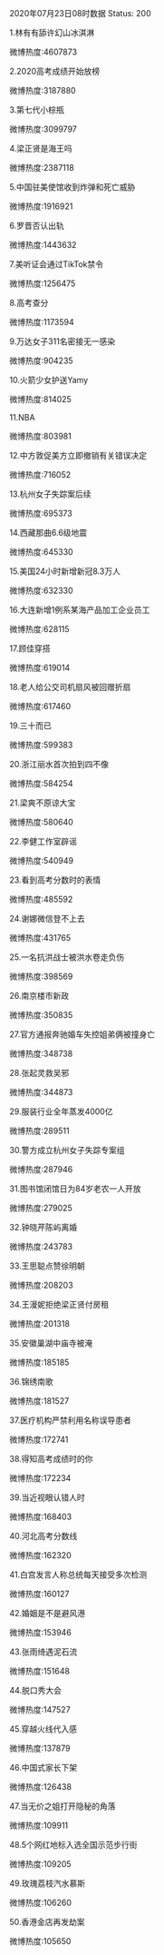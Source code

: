 2020年07月23日08时数据
Status: 200

1.林有有舔许幻山冰淇淋

微博热度:4607873

2.2020高考成绩开始放榜

微博热度:3187880

3.第七代小棕瓶

微博热度:3099797

4.梁正贤是海王吗

微博热度:2387118

5.中国驻美使馆收到炸弹和死亡威胁

微博热度:1916921

6.罗晋否认出轨

微博热度:1443632

7.美听证会通过TikTok禁令

微博热度:1256475

8.高考查分

微博热度:1173594

9.万达女子311名密接无一感染

微博热度:904235

10.火箭少女护送Yamy

微博热度:814025

11.NBA

微博热度:803981

12.中方敦促美方立即撤销有关错误决定

微博热度:716052

13.杭州女子失踪案后续

微博热度:695373

14.西藏那曲6.6级地震

微博热度:645330

15.美国24小时新增新冠8.3万人

微博热度:632330

16.大连新增1例系某海产品加工企业员工

微博热度:628115

17.顾佳穿搭

微博热度:619014

18.老人给公交司机扇风被回赠折扇

微博热度:617460

19.三十而已

微博热度:599383

20.浙江丽水首次拍到四不像

微博热度:584254

21.梁爽不原谅大宝

微博热度:580640

22.李健工作室辟谣

微博热度:540949

23.看到高考分数时的表情

微博热度:485592

24.谢娜微信登不上去

微博热度:431765

25.一名抗洪战士被洪水卷走负伤

微博热度:398569

26.南京楼市新政

微博热度:350835

27.官方通报奔驰婚车失控姐弟俩被撞身亡

微博热度:348738

28.张起灵救吴邪

微博热度:344873

29.服装行业全年蒸发4000亿

微博热度:289511

30.警方成立杭州女子失踪专案组

微博热度:287946

31.图书馆闭馆日为84岁老农一人开放

微博热度:279025

32.钟晓芹陈屿离婚

微博热度:243783

33.王思聪点赞徐明朝

微博热度:208203

34.王漫妮拒绝梁正贤付房租

微博热度:201318

35.安徽巢湖中庙寺被淹

微博热度:185185

36.锦绣南歌

微博热度:181527

37.医疗机构严禁利用名称误导患者

微博热度:172741

38.得知高考成绩时的你

微博热度:172234

39.当近视眼认错人时

微博热度:168403

40.河北高考分数线

微博热度:162320

41.白宫发言人称总统每天接受多次检测

微博热度:160127

42.婚姻是不是避风港

微博热度:153946

43.张雨绮遇泥石流

微博热度:151648

44.脱口秀大会

微博热度:147527

45.穿越火线代入感

微博热度:137879

46.中国式家长下架

微博热度:126438

47.当无价之姐打开隐秘的角落

微博热度:109911

48.5个网红地标入选全国示范步行街

微博热度:109205

49.玫瑰荔枝汽水慕斯

微博热度:106260

50.香港金店再发劫案

微博热度:105650

